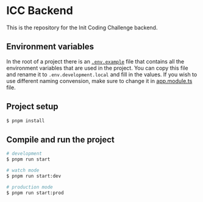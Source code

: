 # ICC Backend

This is the repository for the Init Coding Challenge backend.

## Environment variables

In the root of a project there is an [`.env.example`](.env.example) file that contains all the environment variables that are used in the project. You can copy this file and rename it to `.env.development.local` and fill in the values. If you wish to use different naming convension, make sure to change it in [app.module.ts](src/app.module.ts) file.

## Project setup

```bash
$ pnpm install
```

## Compile and run the project

```bash
# development
$ pnpm run start

# watch mode
$ pnpm run start:dev

# production mode
$ pnpm run start:prod
```
